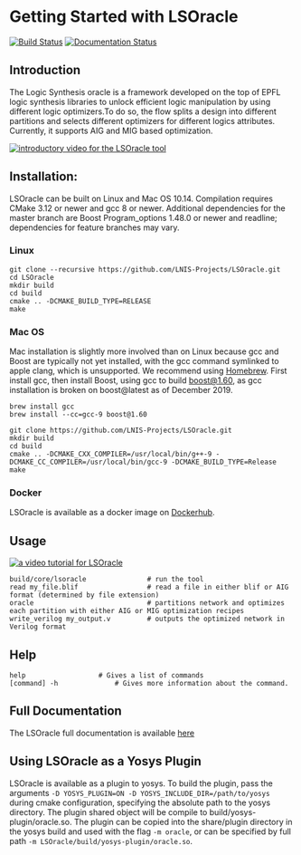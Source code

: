 # Getting Started with LSOracle

[![Build Status](https://travis-ci.org/LNIS-Projects/LSOracle.svg?branch=master)](https://travis-ci.org/LNIS-Projects/LSOracle)
[![Documentation Status](https://readthedocs.org/projects/lsoracle/badge/?version=master)](https://lsoracle.readthedocs.io/en/master/?badge=master)

## Introduction

The Logic Synthesis oracle is a framework developed on the top of EPFL logic synthesis libraries to unlock efficient logic manipulation by using different logic optimizers.To do so, the flow splits a design into different partitions and selects different optimizers for different logics attributes.
Currently, it supports AIG and MIG based optimization.

[![introductory video for the LSOracle tool](http://img.youtube.com/vi/3fPEUFlHnh8/0.jpg)](http://www.youtube.com/watch?v=3fPEUFlHnh8 "LSOracle overview")


## Installation:

LSOracle can be built on Linux and Mac OS 10.14.  Compilation requires CMake 3.12 or newer and gcc 8 or newer. Additional dependencies for the master branch are Boost Program_options 1.48.0 or newer and readline; dependencies for feature branches may vary.

### Linux
```{r, engine='bash', count_lines}
git clone --recursive https://github.com/LNIS-Projects/LSOracle.git
cd LSOracle
mkdir build
cd build
cmake .. -DCMAKE_BUILD_TYPE=RELEASE
make
```

### Mac OS
Mac installation is slightly more involved than on Linux because gcc and Boost are typically not yet installed, with the gcc command symlinked to apple clang, which is unsupported.  We recommend using [Homebrew](https://brew.sh). First install gcc, then install Boost, using gcc to build boost@1.60, as gcc installation is broken on boost@latest as of December 2019.
```{r, engine='bash', count_lines}
brew install gcc
brew install --cc=gcc-9 boost@1.60

git clone https://github.com/LNIS-Projects/LSOracle.git
mkdir build
cd build
cmake .. -DCMAKE_CXX_COMPILER=/usr/local/bin/g++-9 -DCMAKE_CC_COMPILER=/usr/local/bin/gcc-9 -DCMAKE_BUILD_TYPE=Release
make
```
### Docker
LSOracle is available as a docker image on [Dockerhub](https://hub.docker.com/u/lnis).

## Usage

[![a video tutorial for LSOracle](http://img.youtube.com/vi/W8SO2rTiLUY/0.jpg)](http://www.youtube.com/watch?v=W8SO2rTiLUY "LSOracle Tutorial")

```{r, engine='bash', count_lines}
build/core/lsoracle               # run the tool
read my_file.blif                 # read a file in either blif or AIG format (determined by file extension)
oracle                            # partitions network and optimizes each partition with either AIG or MIG optimization recipes
write_verilog my_output.v         # outputs the optimized network in Verilog format
```
## Help

```{r, engine='bash', count_lines}
help				  # Gives a list of commands
[command] -h			  # Gives more information about the command.
```
## Full Documentation

The LSOracle full documentation is available [here](https://lsoracle.readthedocs.io/en/master/?badge=master)

## Using LSOracle as a Yosys Plugin

LSOracle is available as a plugin to yosys. To build the plugin, pass the arguments `-D YOSYS_PLUGIN=ON -D YOSYS_INCLUDE_DIR=/path/to/yosys` during cmake configuration, specifying the absolute path to the yosys directory. The plugin shared object will be compile to build/yosys-plugin/oracle.so. The plugin can be copied into the share/plugin directory in the yosys build and used with the flag `-m oracle`, or can be specified by full path `-m LSOracle/build/yosys-plugin/oracle.so`.
